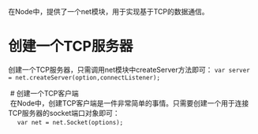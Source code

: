 在Node中，提供了一个net模块，用于实现基于TCP的数据通信。   
# 创建一个TCP服务器
创建一个TCP服务器，只需调用net模块中createServer方法即可：
  ``
  var server = net.createServer(option,connectListener);
  ``   
  
  # 创建一个TCP客户端  
  在Node中，创建TCP客户端是一件非常简单的事情。只需要创建一个用于连接TCP服务器的socket端口对象即可：  
  ``  
  var net = net.Socket(options);
  ``
  
  
